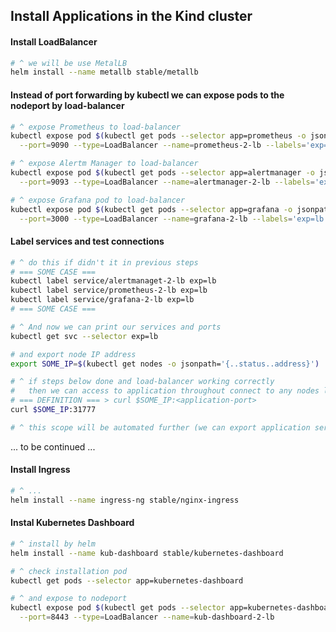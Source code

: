 ## Install Applications in the Kind cluster

#### Install LoadBalancer
~~~sh
# ^ we will be use MetalLB
helm install --name metallb stable/metallb
~~~

#### Instead of port forwarding by kubectl we can expose pods to the nodeport by load-balancer
~~~sh
# ^ expose Prometheus to load-balancer
kubectl expose pod $(kubectl get pods --selector app=prometheus -o jsonpath='{..metadata.name}') \
  --port=9090 --type=LoadBalancer --name=prometheus-2-lb --labels='exp=lb'

# ^ expose Alertm Manager to load-balancer
kubectl expose pod $(kubectl get pods --selector app=alertmanager -o jsonpath='{..metadata.name}') \
  --port=9093 --type=LoadBalancer --name=alertmanager-2-lb --labels='exp=lb'

# ^ expose Grafana pod to load-balancer
kubectl expose pod $(kubectl get pods --selector app=grafana -o jsonpath='{..metadata.name}') \
  --port=3000 --type=LoadBalancer --name=grafana-2-lb --labels='exp=lb'
~~~

#### Label services and test connections
~~~sh
# ^ do this if didn't it in previous steps 
# === SOME CASE ===
kubectl label service/alertmanaget-2-lb exp=lb
kubectl label service/prometheus-2-lb exp=lb
kubectl label service/grafana-2-lb exp=lb
# === SOME CASE ===

# ^ And now we can print our services and ports
kubectl get svc --selector exp=lb

# and export node IP address
export SOME_IP=$(kubectl get nodes -o jsonpath='{..status..address}')

# ^ if steps below done and load-balancer working correctly
#   then we can access to application throughout connect to any nodes like this
# === DEFINITION === > curl $SOME_IP:<application-port>
curl $SOME_IP:31777

# ^ this scope will be automated further (we can export application service node port)
~~~

... to be continued ...

#### Install Ingress
~~~sh
# ^ ...
helm install --name ingress-ng stable/nginx-ingress
~~~


#### Instal Kubernetes Dashboard
~~~sh
# ^ install by helm
helm install --name kub-dashboard stable/kubernetes-dashboard

# ^ check installation pod
kubectl get pods --selector app=kubernetes-dashboard

# ^ and expose to nodeport
kubectl expose pod $(kubectl get pods --selector app=kubernetes-dashboard -o jsonpath='{..metadata.name}') \
  --port=8443 --type=LoadBalancer --name=kub-dashboard-2-lb

~~~